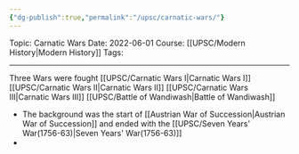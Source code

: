 ```yaml
---
{"dg-publish":true,"permalink":"/upsc/carnatic-wars/"}
---
```


Topic: Carnatic Wars
Date: 2022-06-01
Course: [[UPSC/Modern History\|Modern History]]
Tags: 

---



Three Wars were fought
[[UPSC/Carnatic Wars I\|Carnatic Wars I]]
[[UPSC/Carnatic Wars II\|Carnatic Wars II]]
[[UPSC/Carnatic Wars III\|Carnatic Wars III]]
[[UPSC/Battle of Wandiwash\|Battle of Wandiwash]]

- The background was the start of [[Austrian War of Succession\|Austrian War of Succession]] and ended with the [[UPSC/Seven Years' War(1756-63)\|Seven Years' War(1756-63)]]
- 

